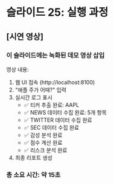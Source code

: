 # 슬라이드 25: 실행 과정

## [시연 영상]

### 이 슬라이드에는 녹화된 데모 영상 삽입

영상 내용:
1. 웹 UI 접속 (http://localhost:8100)
2. "애플 주가 어때?" 입력
3. 실시간 로그 표시
   - ✅ 티커 추출 완료: AAPL
   - ✅ NEWS 데이터 수집 완료: 5개 항목
   - ✅ TWITTER 데이터 수집 완료
   - ✅ SEC 데이터 수집 완료
   - ✅ 감성 분석 완료
   - ✅ 점수 계산 완료
   - ✅ 리스크 분석 완료
4. 최종 리포트 생성

### 총 소요 시간: 약 15초